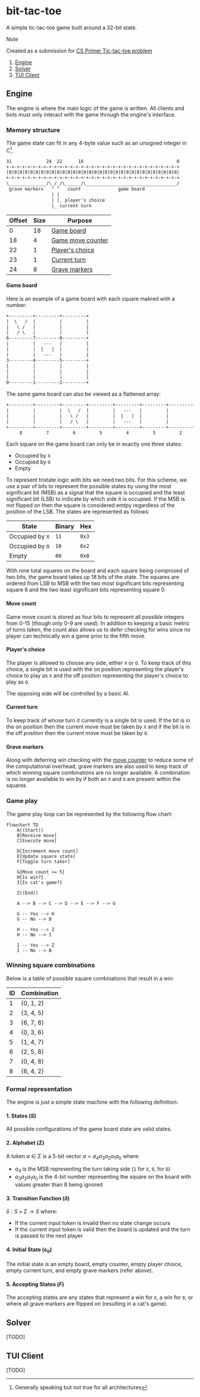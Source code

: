 # bit-tac-toe

A simple tic-tac-toe game built around a 32-bit state.

> [!NOTE]
> Created as a submission for [CS Primer Tic-tac-toe problem](https://csprimer.com/watch/tic-tac-toe)

1. [Engine](#engine)
2. [Solver](#solver)
3. [TUI Client](#tui-client)

## Engine

The engine is where the main logic of the game is written. All clients and bots must only interact with the game through the engine's interface.

### Memory structure

The game state can fit in any 4-byte value such as an unsigned integer in C[^1].

[^1]: Generally speaking but not true for all architectures

```txt
31             24  22      18                                   0
+-+-+-+-+-+-+-+-+-+-+-+-+-+-+-+-+-+-+-+-+-+-+-+-+-+-+-+-+-+-+-+-+
|0|0|0|0|0|0|0|0|0|0|0|0|0|0|0|0|0|0|0|0|0|0|0|0|0|0|0|0|0|0|0|0|
+-+-+-+-+-+-+-+-+-+-+-+-+-+-+-+-+-+-+-+-+-+-+-+-+-+-+-+-+-+-+-+-+
\______________/\_/_/\______/\__________________________________/
 grave markers   ^ ^   count              game board
                 | |
                 | |_ player's choice
                 |_ current turn
```

| Offset | Size | Purpose                            |
| ------ | ---- | ---------------------------------- |
| 0      | 18   | [Game board](#game-board)          |
| 18     | 4    | [Game move counter](#move-count)   |
| 22     | 1    | [Player's choice](#players-choice) |
| 23     | 1    | [Current turn](#current-turn)      |
| 24     | 8    | [Grave markers](#grave-markers)    |

#### Game board

Here is an example of a game board with each square makred with a number:

```txt
+---------+---------+---------+
|  \   /  |         |         |
|   \ /   |         |         |
|   / \   |         |         |
6---------7---------8---------+
|         |   ---   |         |
|         |  |   |  |         |
|         |   ---   |         |
3---------4---------5---------+
|         |         |         |
|         |         |         |
|         |         |         |
0---------1---------2---------+
```

The same game board can also be viewed as a flattened array:

```txt
+---------+---------+---------+---------+---------+---------+---------+---------+---------+
|         |         |  \   /  |         |   ---   |         |         |         |         |
|         |         |   \ /   |         |  |   |  |         |         |         |         |
|         |         |   / \   |         |   ---   |         |         |         |         |
+---------+---------+---------+---------+---------+---------+---------+---------+---------+
     8         7         6         5         4         3         2         1         0
```

Each square on the game board can only be in exactly one three states:

- Occupied by `X`
- Occupied by `O`
- Empty

To represent tristate logic with bits we need two bits. For this scheme, we use a pair of bits to represent the possible states by using the most significant bit (MSB) as a signal that the square is occupied and the least significant bit (LSB) to indicate by which side it is occupied. If the MSB is not flipped on then the square is considered emtpy regardless of the position of the LSB. The states are represented as follows:

| State           | Binary | Hex   |
| --------------- | ------ | ----- |
| Occupied by `X` | `11`   | `0x3` |
| Occupied by `O` | `10`   | `0x2` |
| Empty           | `00`   | `0x0` |

With nine total squares on the board and each square being comprosed of two bits, the game board takes up 18 bits of the state. The squares are ordered from LSB to MSB with the two most significant bits representing square 8 and the two least significant bits representing square 0.

#### Move count

Game move count is stored as four bits to represent all possible integers from 0-15 (though only 0-9 are used). In addition to keeping a basic metric of turns taken, the count also allows us to defer checking for wins since no player can technically win a game prior to the fifth move.

#### Player's choice

The player is allowed to choose any side, either `X` or `O`. To keep track of this choice, a single bit is used with the on position representing the player's choice to play as `X` and the off position representing the player's choice to play as `O`.

The opposing side will be controlled by a basic AI.

#### Current turn

To keep track of whose turn it currently is a single bit is used. If the bit is in the on position then the current move must be taken by `X` and if the bit is in the off position then the current move must be taken by `O`.

#### Grave markers

Along with deferring win checking with the [move counter](#move-count) to reduce some of the computational overhead, grave markers are also used to keep track of which winning square combinations are no longer available. A combination is no longer available to win by if both an `X` and `O` are present within the squares.

### Game play

The game play loop can be represented by the following flow chart:

```mermaid
flowchart TD
    A((Start))
    B[Receive move]
    C[Execute move]

    D[Increment move count]
    E[Update square state]
    F[Toggle turn taker]

    G{Move count >= 5}
    H{Is win?}
    I{Is cat's game?}

    Z((End))

    A --> B --> C --> D --> E --> F --> G

    G -- Yes --> H
    G -- No --> B

    H -- Yes --> Z
    H -- No --> I

    I -- Yes --> Z
    I -- No --> B
```

### Winning square combinations

Below is a table of possible square combinations that result in a win:

| ID  | Combination |
| --- | ----------- |
| 1   | {0, 1, 2}   |
| 2   | {3, 4, 5}   |
| 3   | {6, 7, 8}   |
| 4   | {0, 3, 6}   |
| 5   | {1, 4, 7}   |
| 6   | {2, 5, 8}   |
| 7   | {0, 4, 8}   |
| 8   | {6, 4, 2}   |

### Formal representation

The engine is just a simple state machine with the following definition:

#### 1. States ($S$)

All possible configurations of the game board state are valid states.

#### 2. Alphabet ($\Sigma$)

A token $a \in \Sigma$ is a 5-bit vector $a = a_4a_3a_2a_1a_0$ where:

- $a_4$ is the MSB representing the turn taking side (`1` for `X`, `0`, for `O`)
- $a_3a_2a_1a_0$ is the 4-bit number representing the square on the board with values greater than 8 being ignored

#### 3. Transition Function ($\delta$)

$\delta: S \times \Sigma \rightarrow S$ where:

- If the current input token is invalid then no state change occurs
- If the current input token is valid then the board is updated and the turn is passed to the next player

#### 4. Initial State ($s_0$)

The initial state is an empty board, empty counter, empty player choice, empty current turn, and empty grave markers (refer above).

#### 5. Accepting States ($F$)

The accepting states are any states that represent a win for `X`, a win for `0`, or where all grave markers are flipped on (resulting in a cat's game).

## Solver

[TODO]

## TUI Client

[TODO]
